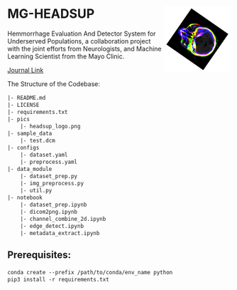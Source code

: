 # MG-HEADSUP <img src="pics/headsup_logo.png" width="150px" align="right"/>
Hemmorrhage Evaluation And Detector System for Underserved Populations, a collaboration project with the joint efforts from Neurologists, and Machine Learning Scientist from the Mayo Clinic.

[Journal Link](https://www.sciencedirect.com/science/article/pii/S2949761223000779)

The Structure of the Codebase:
```
|- README.md
|- LICENSE
|- requirements.txt
|- pics
    |- headsup_logo.png
|- sample_data
    |- test.dcm
|- configs
    |- dataset.yaml
    |- preprocess.yaml
|- data_module
    |- dataset_prep.py
    |- img_preprocess.py
    |- util.py
|- notebook
    |- dataset_prep.ipynb
    |- dicom2png.ipynb
    |- channel_combine_2d.ipynb
    |- edge_detect.ipynb
    |- metadata_extract.ipynb
```
## Prerequisites:
```
conda create --prefix /path/to/conda/env_name python
pip3 install -r requirements.txt
```

